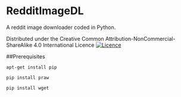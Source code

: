 # RedditImageDL
A reddit image downloader coded in Python. 

Distributed under the Creative Common Attribution-NonCommercial-ShareAlike 4.0 International Licence [![Licence](https://i.creativecommons.org/l/by-nc-sa/4.0/80x15.png)](http://creativecommons.org/licenses/by-nc-sa/4.0/)

##Prerequisites 

```apt-get install pip```

```pip install praw```

```pip install wget```
